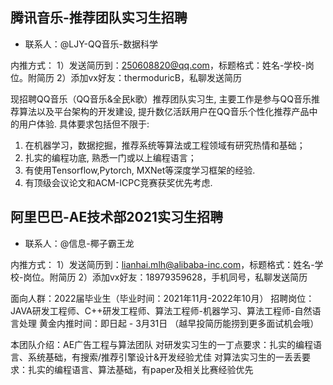 ## 腾讯音乐-推荐团队实习生招聘

* 联系人：@LJY-QQ音乐-数据科学

内推方式：
1）发送简历到：250608820@qq.com，标题格式：姓名-学校-岗位。附简历
2）添加vx好友：thermoduricB，私聊发送简历

  现招聘QQ音乐（QQ音乐&全民k歌）推荐团队实习生, 主要工作是参与QQ音乐推荐算法以及平台架构的开发建设, 提升数亿活跃用户在QQ音乐个性化推荐产品中的用户体验. 具体要求包括但不限于:

1.  在机器学习，数据挖掘，推荐系统等算法或工程领域有研究热情和基础； 
2.  扎实的编程功底, 熟悉一门或以上编程语言；
3.  有使用Tensorflow,Pytorch, MXNet等深度学习框架的经验.  
4.  有顶级会议论文和ACM-ICPC竞赛获奖优先考虑.



## 阿里巴巴-AE技术部2021实习生招聘

* 联系人：@信息-椰子霸王龙  

内推方式：
1）发送简历到：lianhai.mlh@alibaba-inc.com，标题格式：姓名-学校-岗位。附简历
2）添加vx好友：18979359628，手机同号，私聊发送简历

面向人群：2022届毕业生（毕业时间：2021年11月-2022年10月）
招聘岗位：JAVA研发工程师、C++研发工程师、算法工程师-机器学习、算法工程师-自然语言处理
黄金内推时间：即日起 - 3月31日 （越早投简历能捞到更多面试机会哦）

本团队介绍：AE广告工程与算法团队
对研发实习生的一丁点要求：扎实的编程语言、系统基础，有搜索/推荐引擎设计&开发经验尤佳
对算法实习生的一丢丢要求：扎实的编程语言、算法基础，有paper及相关比赛经验优先
